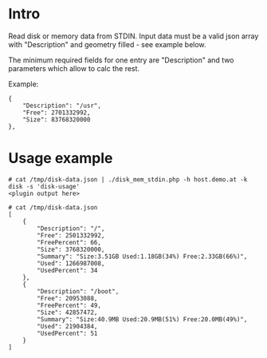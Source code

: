 # Intro
Read disk or memory data from STDIN. Input data must be a valid json array with
"Description" and geometry filled - see example below.

The minimum required fields for one entry are "Description" and two parameters which
allow to calc the rest. 

Example:

    {
        "Description": "/usr",
        "Free": 2701332992,
        "Size": 83768320000
    },

# Usage example

    # cat /tmp/disk-data.json | ./disk_mem_stdin.php -h host.demo.at -k disk -s 'disk-usage'
    <plugin output here>

    # cat /tmp/disk-data.json 
    [
        {
            "Description": "/",
            "Free": 2501332992,
            "FreePercent": 66,
            "Size": 3768320000,
            "Summary": "Size:3.51GB Used:1.18GB(34%) Free:2.33GB(66%)",
            "Used": 1266987008,
            "UsedPercent": 34
        },
        {
            "Description": "/boot",
            "Free": 20953088,
            "FreePercent": 49,
            "Size": 42857472,
            "Summary": "Size:40.9MB Used:20.9MB(51%) Free:20.0MB(49%)",
            "Used": 21904384,
            "UsedPercent": 51
        }
    ]
